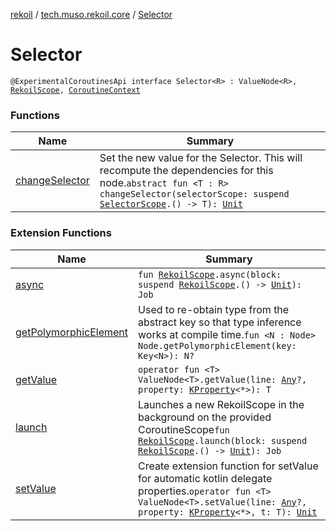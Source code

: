 [rekoil](../../index.md) / [tech.muso.rekoil.core](../index.md) / [Selector](./index.md)

# Selector

`@ExperimentalCoroutinesApi interface Selector<R> : ValueNode<R>, `[`RekoilScope`](../-rekoil-scope/index.md)`, `[`CoroutineContext`](https://kotlinlang.org/api/latest/jvm/stdlib/kotlin.coroutines/-coroutine-context/index.html)

### Functions

| Name | Summary |
|---|---|
| [changeSelector](change-selector.md) | Set the new value for the Selector. This will recompute the dependencies for this node.`abstract fun <T : R> changeSelector(selectorScope: suspend `[`SelectorScope`](../-selector-scope/index.md)`.() -> T): `[`Unit`](https://kotlinlang.org/api/latest/jvm/stdlib/kotlin/-unit/index.html) |

### Extension Functions

| Name | Summary |
|---|---|
| [async](../async.md) | `fun `[`RekoilScope`](../-rekoil-scope/index.md)`.async(block: suspend `[`RekoilScope`](../-rekoil-scope/index.md)`.() -> `[`Unit`](https://kotlinlang.org/api/latest/jvm/stdlib/kotlin/-unit/index.html)`): Job` |
| [getPolymorphicElement](../get-polymorphic-element.md) | Used to re-obtain type from the abstract key so that type inference works at compile time.`fun <N : Node> Node.getPolymorphicElement(key: Key<N>): N?` |
| [getValue](../../tech.muso.rekoil.ktx/get-value.md) | `operator fun <T> ValueNode<T>.getValue(line: `[`Any`](https://kotlinlang.org/api/latest/jvm/stdlib/kotlin/-any/index.html)`?, property: `[`KProperty`](https://kotlinlang.org/api/latest/jvm/stdlib/kotlin.reflect/-k-property/index.html)`<*>): T` |
| [launch](../launch.md) | Launches a new RekoilScope in the background on the provided CoroutineScope`fun `[`RekoilScope`](../-rekoil-scope/index.md)`.launch(block: suspend `[`RekoilScope`](../-rekoil-scope/index.md)`.() -> `[`Unit`](https://kotlinlang.org/api/latest/jvm/stdlib/kotlin/-unit/index.html)`): Job` |
| [setValue](../../tech.muso.rekoil.ktx/set-value.md) | Create extension function for setValue for automatic kotlin delegate properties.`operator fun <T> ValueNode<T>.setValue(line: `[`Any`](https://kotlinlang.org/api/latest/jvm/stdlib/kotlin/-any/index.html)`?, property: `[`KProperty`](https://kotlinlang.org/api/latest/jvm/stdlib/kotlin.reflect/-k-property/index.html)`<*>, t: T): `[`Unit`](https://kotlinlang.org/api/latest/jvm/stdlib/kotlin/-unit/index.html) |
